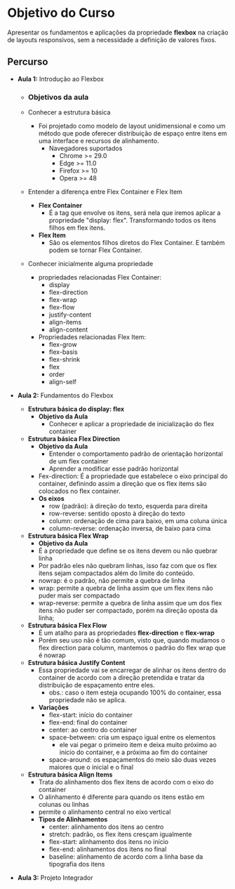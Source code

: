 # Objetivo do Curso

Apresentar os fundamentos e aplicações da propriedade **flexbox** na criação de layouts responsivos, sem a necessidade a definição de valores fixos.

## Percurso

- **Aula 1:** Introdução ao Flexbox

  - ### Objetivos da aula

  - Conhecer a estrutura básica

    - Foi projetado como modelo de layout unidimensional e como um método que pode oferecer distribuição de espaço entre itens em uma interface e recursos de alinhamento.
      - Navegadores suportados
        - Chrome >= 29.0
        - Edge >= 11.0
        - Firefox >= 10
        - Opera >= 48

  - Entender a diferença entre Flex Container e Flex Item

    - **Flex Container**
      - É a tag que envolve os itens, será nela que iremos aplicar a propriedade "display: flex". Transformando todos os itens filhos em flex itens.
    - **Flex Item**
      - São os elementos filhos diretos do Flex Container. E também podem se tornar Flex Container.

  - Conhecer inicialmente alguma propriedade

    - propriedades relacionadas Flex Container:
      - display
      - flex-direction
      - flex-wrap
      - flex-flow
      - justify-content
      - align-items
      - align-content
    - Propriedades relacionadas Flex Item:
      - flex-grow
      - flex-basis
      - flex-shrink
      - flex
      - order
      - align-self

- **Aula 2:** Fundamentos do Flexbox

  - **Estrutura básica do display: flex**
    - **Objetivo da Aula**
      - Conhecer e aplicar a propriedade de inicialização do flex container
  - **Estrutura básica Flex Direction**
    - **Objetivo da Aula**
      - Entender o comportamento padrão de orientação horizontal de um flex container
      - Aprender a modificar esse padrão horizontal
    - Fex-direction: É a propriedade que estabelece o eixo principal do container, definindo assim a direção que os flex items são colocados no flex container.
    - **Os eixos**
      - row (padrão): à direção do texto, esquerda para direita
      - row-reverse: sentido oposto à direção do texto
      - column: ordenação de cima para baixo, em uma coluna única
      - column-reverse: ordenação inversa, de baixo para cima
  - **Estrutura básica Flex Wrap**
    - **Objetivo da Aula**
    - É a propriedade que define se os itens devem ou não quebrar linha
    - Por padrão eles não quebram linhas, isso faz com que os flex itens sejam compactados além do limite do conteúdo.
    - nowrap: é o padrão, não permite a quebra de linha
    - wrap: permite a quebra de linha assim que um flex itens não puder mais ser compactado
    - wrap-reverse: permite a quebra de linha assim que um dos flex itens não puder ser compactado, porém na direção oposta da linha;
  - **Estrutura básica Flex Flow**
    - É um atalho para as propriedades **flex-direction** e **flex-wrap**
    - Porém seu uso não é tão comum, visto que, quando mudamos o flex direction para column, mantemos o padrão do flex wrap que é nowrap
  - **Estrutura básica Justify Content**
    - Essa propriedade vai se encarregar de alinhar os itens dentro do container de acordo com a direção pretendida e tratar da distribuição de espaçamento entre eles.
      - obs.: caso o item esteja ocupando 100% do container, essa propriedade não se aplica.
    - **Variações**
      - flex-start: início do container
      - flex-end: final do container
      - center: ao centro do container
      - space-between: cria um espaço igual entre os elementos
        - ele vai pegar o primeiro item e deixa muito próximo ao início do container, e a próxima ao fim do container
      - space-around: os espaçamentos do meio são duas vezes maiores que o inicial e o final
  - **Estrutura básica Align Items**
    - Trata do alinhamento dos flex itens de acordo com o eixo do container
    - O alinhamento é diferente para quando os itens estão em colunas ou linhas
    - permite o alinhamento central no eixo vertical
    - **Tipos de Alinhamentos**
      - center: alinhamento dos itens ao centro
      - stretch: padrão, os flex itens cresçam igualmente
      - flex-start: alinhamento dos itens no início
      - flex-end: alinhamentos dos itens no final
      - baseline: alinhamento de acordo com a linha base da tipografia dos itens

- **Aula 3:** Projeto Integrador
